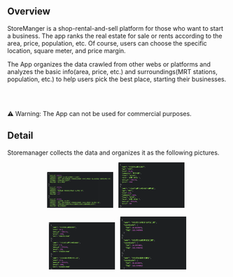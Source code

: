 ## Overview
StoreManger is a shop-rental-and-sell platform for those who want to start a business. The app ranks the real estate for sale or rents according to the area, price, population, etc. Of course, users can choose the specific location, square meter, and price margin.

The App organizes the data crawled from other webs or platforms and analyzes the basic info(area, price, etc.) and surroundings(MRT stations, population, etc.) to help users pick the best place, starting their businesses.

<br><br>

:warning: Warning: The App can not be used for commercial purposes.

## Detail
Storemanager collects the data and organizes it as the following pictures.
<p align="center">
  <img src="/.meta/housebox.PNG" width="30%" height="30%">&nbsp;&nbsp;
  <img src="/.meta/infobox.png" width="30%" height="30%">&nbsp;&nbsp;<br><br>
  <img src="/.meta/totalrows.png" width="30%" height="30%">&nbsp;&nbsp;
  <img src="/.meta/location.png" width="30%" height="30%">
</p>
